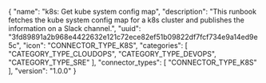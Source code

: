 {
  "name": "k8s: Get kube system config map",
  "description": "This runbook fetches the kube system config map for a k8s cluster and publishes the information on a Slack channel.", 
  "uuid": "3fd89891a2b968e4422632e121c72ece82ef51b09822df7fcf734e9a14ed9e5c", 
  "icon": "CONNECTOR_TYPE_K8S",
  "categories": [ "CATEGORY_TYPE_CLOUDOPS", "CATEGORY_TYPE_DEVOPS", "CATEGORY_TYPE_SRE" ],
  "connector_types": [ "CONNECTOR_TYPE_K8S" ],
  "version": "1.0.0"
}

